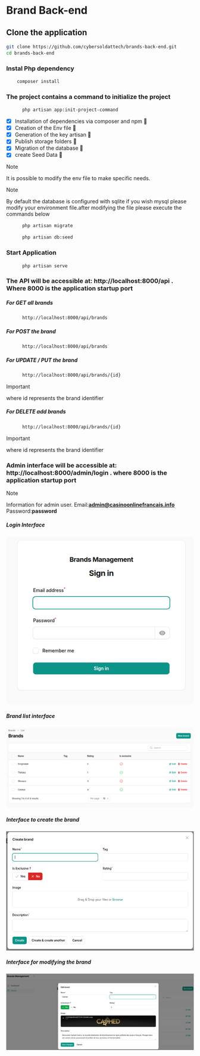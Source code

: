 # Brand Back-end

## Clone the application
```bash
git clone https://github.com/cybersoldattech/brands-back-end.git
cd brands-back-end
```

### Instal Php dependency
```bash
    composer install 
```

### The project contains a command to initialize the project 
```bash
      php artisan app:init-project-command                                                                         
```

- [x] Installation of dependencies via composer and npm :tada:
- [x] Creation of the Env file :tada:
- [x] Generation of the key artisan  :tada:
- [x] Publish storage folders :tada:
- [x] Migration of the database :tada:
- [x] create Seed Data :tada:

> [!NOTE] 
> It is possible to modify the env file to make specific needs.

> [!NOTE] 
> By default the database is configured with sqlite if you wish mysql please modify your environment file.after modifying the file please execute the commands below


```bash
      php artisan migrate                                                                         
```

```bash
      php artisan db:seed                                                                         
```

### Start Application

```bash
      php artisan serve                                                                         
```

### The API will be accessible at: http://localhost:8000/api . Where 8000 is the application startup port

##### For GET all brands

```bash
      http://localhost:8000/api/brands 
```

##### For POST the brand
```bash
      http://localhost:8000/api/brands 
```

##### For UPDATE / PUT the brand 

```bash
      http://localhost:8000/api/brands/{id} 
```

> [!IMPORTANT] 
> where id represents the brand identifier


##### For DELETE add brands

```bash
      http://localhost:8000/api/brands/{id} 
```

> [!IMPORTANT] 
> where id represents the brand identifier




### Admin interface will be accessible at: http://localhost:8000/admin/login . where 8000 is the application startup port


> [!NOTE] 
> Information for admin user.
> Email:**admin@casinoonlinefrancais.info**
> Password:**password**


##### Login Interface

<img src="./public/img/readme4.png" alt="Login interface"/>

##### Brand list interface

<img src="./public/img/readme2.png" alt="Update brand interface"/>


##### Interface to create the brand

<img src="./public/img/readme3.png" alt="Create brand interface"/>


##### Interface for modifying the brand

<img src="./public/img/readme1.png" alt="Update brand interface"/>

